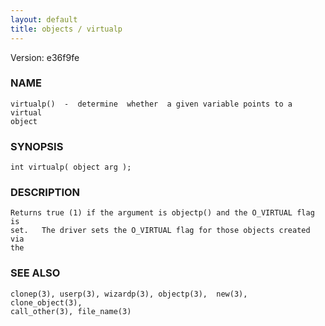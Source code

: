 ```yaml
---
layout: default
title: objects / virtualp
---
```


Version: e36f9fe




### NAME
    virtualp()  -  determine  whether  a given variable points to a virtual
    object


### SYNOPSIS
    int virtualp( object arg );


### DESCRIPTION
    Returns true (1) if the argument is objectp() and the O_VIRTUAL flag is
    set.   The driver sets the O_VIRTUAL flag for those objects created via
    the


### SEE ALSO
    clonep(3), userp(3), wizardp(3), objectp(3),  new(3),  clone_object(3),
    call_other(3), file_name(3)



